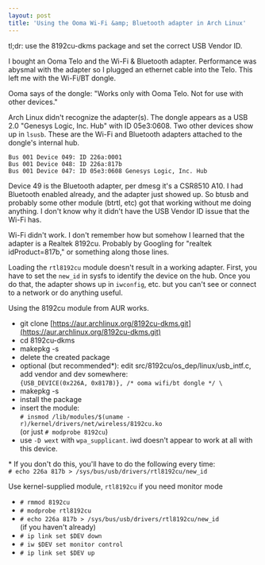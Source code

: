 ```yaml
---
layout: post
title: 'Using the Ooma Wi-Fi &amp; Bluetooth adapter in Arch Linux'
---
```


tl;dr: use the 8192cu-dkms package and set the correct USB Vendor ID. 

I bought an Ooma Telo and the Wi-Fi &amp; Bluetooth adapter. Performance was abysmal with the adapter so I plugged an ethernet cable into the Telo. This left me with the Wi-Fi/BT dongle.

Ooma says of the dongle: "Works only with Ooma Telo. Not for use with other devices." 

Arch Linux didn't recognize the adapter(s). The dongle appears as a USB 2.0 "Genesys Logic, Inc. Hub" with ID 05e3:0608. Two other devices show up in `lsusb`. These are the Wi-Fi and Bluetooth adapters attached to the dongle's internal hub.  
```
Bus 001 Device 049: ID 226a:0001  
Bus 001 Device 048: ID 226a:817b  
Bus 001 Device 047: ID 05e3:0608 Genesys Logic, Inc. Hub  
```

Device 49 is the Bluetooth adapter, per dmesg it's a CSR8510 A10. I had Bluetooth enabled already, and the adapter just showed up. So btusb and probably some other module (btrtl, etc) got that working without me doing anything. I don't know why it didn't have the USB Vendor ID issue that the Wi-Fi has. 

Wi-Fi didn't work. I don't remember how but somehow I learned that the adapter is a Realtek 8192cu. Probably by Googling for "realtek idProduct=817b," or something along those lines. 

Loading the `rtl8192cu` module doesn't result in a working adapter. First, you have to set the `new_id` in sysfs to identify the device on the hub. Once you do that, the adapter shows up in `iwconfig`, etc. but you can't see or connect to a network or do anything useful. 

Using the 8192cu module from AUR works.

- git clone [https://aur.archlinux.org/8192cu-dkms.git](https://aur.archlinux.org/8192cu-dkms.git)
- cd 8192cu-dkms
- makepkg -s
- delete the created package
- optional (but recommended*): edit src/8192cu/os_dep/linux/usb_intf.c, add vendor and dev somewhere:  
`{USB_DEVICE(0x226A, 0x817B)}, /* ooma wifi/bt dongle */ \`
- makepkg -s 
- install the package
- insert the module:  
`# insmod /lib/modules/$(uname -r)/kernel/drivers/net/wireless/8192cu.ko`  
(or just `# modprobe 8192cu`)  
- use `-D wext` with `wpa_supplicant`. iwd doesn't appear to work at all with this device.

\* If you don't do this, you'll have to do the following every time:  
 `# echo 226a 817b > /sys/bus/usb/drivers/rtl8192cu/new_id`

Use kernel-supplied module, `rtl8192cu` if you need monitor mode
- `# rmmod 8192cu`
- `# modprobe rtl8192cu`
- `# echo 226a 817b > /sys/bus/usb/drivers/rtl8192cu/new_id`  
(if you haven't already)
- `# ip link set $DEV down`
- `# iw $DEV set monitor control`
- `# ip link set $DEV up`
